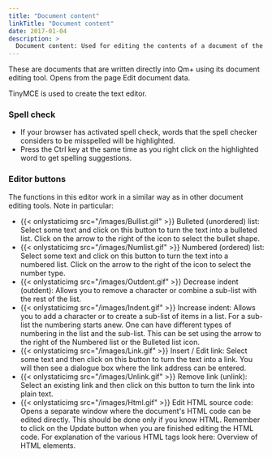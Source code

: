 ```yaml
---
title: "Document content"
linkTitle: "Document content"
date: 2017-01-04
description: >
  Document content: Used for editing the contents of a document of the type "Write a document
---
```

These are documents that are written directly into Qm+ using its document editing tool. Opens from the page Edit document data.

TinyMCE is used to create the text editor.

### Spell check

- If your browser has activated spell check, words that the spell checker considers to be misspelled will be highlighted.
- Press the Ctrl key at the same time as you right click on the highlighted word to get spelling suggestions.

### Editor buttons

The functions in this editor work in a similar way as in other document editing tools. Note in particular:

- {{< onlystaticimg src="/images/Bullist.gif" >}} Bulleted (unordered) list: Select some text and click on this button to turn the text into a bulleted list. Click on the arrow to the right of the icon to select the bullet shape.
- {{< onlystaticimg src="/images/Numlist.gif" >}} Numbered (ordered) list: Select some text and click on this button to turn the text into a numbered list. Click on the arrow to the right of the icon to select the number type.
- {{< onlystaticimg src="/images/Outdent.gif" >}} Decrease indent (outdent): Allows you to remove a <tab> character or combine a sub-list with the rest of the list.
- {{< onlystaticimg src="/images/Indent.gif" >}} Increase indent: Allows you to add a <tab> character or to create a sub-list of items in a list. For a sub-list the numbering starts anew. One can have different types of numbering in the list and the sub-list. This can be set using the arrow to the right of the Numbered list or the Bulleted list icon.
- {{< onlystaticimg src="/images/Link.gif" >}} Insert / Edit link: Select some text and then click on this button to turn the text into a link. You will then see a dialogue box where the link address can be entered.
- {{< onlystaticimg src="/images/Unlink.gif" >}} Remove link (unlink): Select an existing link and then click on this button to turn the link into plain text.
- {{< onlystaticimg src="/images/Html.gif" >}} Edit HTML source code: Opens a separate window where the document's HTML code can be edited directly. This should be done only if you know HTML. Remember to click on the Update button when you are finished editing the HTML code. For explanation of the various HTML tags look here: Overview of HTML elements.